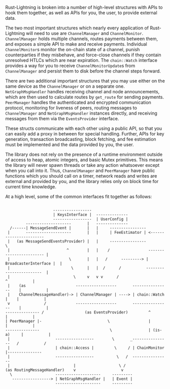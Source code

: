 Rust-Lightning is broken into a number of high-level structures with APIs to hook them
together, as well as APIs for you, the user, to provide external data.

The two most important structures which nearly every application of Rust-Lightning will
need to use are `ChannelManager` and `ChannelMonitor`. `ChannelManager` holds multiple
channels, routes payments between them, and exposes a simple API to make and receive
payments. Individual `ChannelMonitor`s monitor the on-chain state of a channel, punish
counterparties if they misbehave, and force-close channels if they contain unresolved
HTLCs which are near expiration. The `chain::Watch` interface provides a way for you to
receive `ChannelMonitorUpdate`s from `ChannelManager` and persist them to disk before the
channel steps forward.

There are two additional important structures that you may use either on the same device
as the `ChannelManager` or on a separate one. `NetGraphMsgHandler` handles receiving channel
and node announcements, which are then used to calculate routes by `get_route` for sending payments.
`PeerManager` handles the authenticated and encrypted communication protocol,
monitoring for liveness of peers, routing messages to `ChannelManager` and `NetGraphMsgHandler`
instances directly, and receiving messages from them via the `EventsProvider` interface.

These structs communicate with each other using a public API, so that you can easily add
a proxy in between for special handling. Further, APIs for key generation, transaction
broadcasting, block fetching, and fee estimation must be implemented and the data
provided by you, the user.

The library does not rely on the presence of a runtime environment outside of access to
heap, atomic integers, and basic Mutex primitives. This means the library will never
spawn threads or take any action whatsoever except when you call into it. Thus,
`ChannelManager` and `PeerManager` have public functions which you should call on a timer,
network reads and writes are external and provided by you, and the library relies only on
block time for current time knowledge.

At a high level, some of the common interfaces fit together as follows:


```

                     -----------------
                     | KeysInterface |  --------------
                     -----------------  | UserConfig |
         --------------------       |   --------------
  /------| MessageSendEvent |       |   |     ----------------
 |       --------------------       |   |     | FeeEstimator | <-----------------------
 |   (as MessageSendEventsProvider) |   |     ----------------                         \
 |                         ^        |   |    /                 ------------------------ |
 |                          \       |   |   /      ---------> | BroadcasterInterface |  |
 |                           \      |   |  /      /           ------------------------  |
 |                            \     v   v v      /                          ^           |
 |    (as                      ------------------       ----------------    |           |
 |    ChannelMessageHandler)-> | ChannelManager | ----> | chain::Watch |    |           |
 v               /             ------------------       ----------------    |           |
--------------- /                  (as EventsProvider)         ^            |           |
| PeerManager |-                             \                 |            |           |
---------------                               \                | (is-a)     |           |
 |                    -----------------        \       _----------------   /           /
 |                    | chain::Access |         \     / | ChainMonitor |---------------
 |                    -----------------          \   /  ----------------
 |                            |                   \ /
(as RoutingMessageHandler)    v                    v
  \                   --------------------     ---------
   -----------------> | NetGraphMsgHandler |   | Event |
                      --------------------     ---------
```
